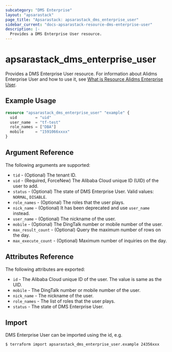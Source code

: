 ```yaml
---
subcategory: "DMS Enterprise"
layout: "apsarastack"
page_title: "Apsarastack: apsarastack_dms_enterprise_user"
sidebar_current: "docs-apsarastack-resource-dms-enterprise-user"
description: |-
  Provides a DMS Enterprise User resource.
---
```


# apsarastack\_dms\_enterprise\_user

Provides a DMS Enterprise User resource. For information about Alidms Enterprise User and how to use it, see [What is Resource Alidms Enterprise User](https://www.alibabacloud.com/help/doc-detail/98001.htm).

## Example Usage

```terraform
resource "apsarastack_dms_enterprise_user" "example" {
  uid        = "uid"
  user_name  = "tf-test"
  role_names = ["DBA"]
  mobile     = "1591066xxxx"
}
```

## Argument Reference

The following arguments are supported:

* `tid` - (Optional) The tenant ID. 
* `uid` - (Required, ForceNew) The Alibaba Cloud unique ID (UID) of the user to add.
* `status` - (Optional) The state of DMS Enterprise User. Valid values: `NORMAL`, `DISABLE`.
* `role_names` - (Optional) The roles that the user plays.
* `nick_name` - (Optional) It has been deprecated and use `user_name` instead.
* `user_name` - (Optional) The nickname of the user.
* `mobile` - (Optional) The DingTalk number or mobile number of the user.
* `max_result_count` - (Optional) Query the maximum number of rows on the day.
* `max_execute_count` - (Optional) Maximum number of inquiries on the day.
                         
## Attributes Reference

The following attributes are exported:

* `id` - The Alibaba Cloud unique ID of the user. The value is same as the UID.
* `mobile` - The DingTalk number or mobile number of the user.
* `nick_name` - The nickname of the user.
* `role_names` - The list of roles that the user plays.
* `status` - The state of DMS Enterprise User.

## Import

DMS Enterprise User can be imported using the id, e.g.

```
$ terraform import apsarastack_dms_enterprise_user.example 24356xxx
```
